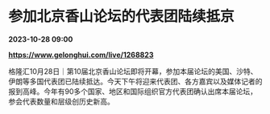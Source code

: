 # 参加北京香山论坛的代表团陆续抵京

**2023-10-28 09:00**

**https://www.gelonghui.com/live/1268823**

格隆汇10月28日｜第10届北京香山论坛即将开幕，参加本届论坛的美国、沙特、伊朗等多国代表团已陆续抵达。今天下午将迎来代表团、各方嘉宾以及媒体记者的报到高峰。今年有90多个国家、地区和国际组织官方代表团确认出席本届论坛，参会代表数量和层级创历史新高。